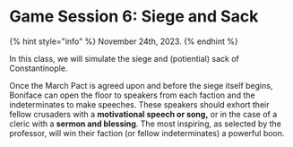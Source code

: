 # Game Session 6: Siege and Sack

{% hint style="info" %}
November 24th, 2023.
{% endhint %}

In this class, we will simulate the siege and (potiential) sack of Constantinople.&#x20;

Once the March Pact is agreed upon and before the siege itself begins, Boniface can open the floor to speakers from each faction and the indeterminates to make speeches. These speakers should exhort their fellow crusaders with a **motivational speech or song,** or in the case of a cleric with a **sermon and blessing**. The most inspiring, as selected by the professor, will win their faction (or fellow indeterminates) a powerful boon.

